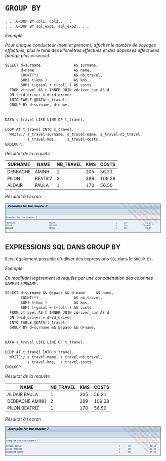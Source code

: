 # **`GROUP BY`**

```JS
. . .GROUP BY col1, col2,. . .
. . .GROUP BY sql_exp1, sql_exp2,. . .
```

_Exemple_

_Pour chaque conducteur (nom et prénom), afficher le nombre de voyages effectués, plus le total des kilomètres effectués et des dépenses effectuées (péage plus essence)._

```JS
SELECT d~surname               AS surname,
       d~name                  AS name,
       COUNT(*)                AS nb_travel,
       SUM( t~kms )            AS kms,
       SUM( t~gasol + t~toll ) AS costs
  FROM ztravel AS t INNER JOIN zdriver_car AS d
  ON t~id_driver = d~id_driver
  INTO TABLE @DATA(t_travel)
  GROUP BY d~surname, d~name.


DATA s_travel LIKE LINE OF t_travel.

LOOP AT t_travel INTO s_travel.
  WRITE:/ s_travel-surname, s_travel-name, s_travel-nb_travel,
          s_travel-kms,     s_travel-costs.
ENDLOOP.
```

_Résultat de la requête_

| **SURNAME** | **NAME** | **NB_TRAVEL** | **KMS** | **COSTS** |
| ----------- | -------- | ------------- | ------- | --------- |
| DEBBACHE    | AMINH    | 1             | 205     | 56.21     |
| PILON       | BEATRIZ  | 2             | 389     | 109.38    |
| ALDAIR      | PAULA    | 1             | 170     | 56.50     |

_Résultat à l'écran_

![](../00_Ressources/09_33_01.png)

## **EXPRESSIONS SQL DANS GROUP BY**

Il est également possible d'utiliser des expressions `SQL` dans le `GROUP BY`.

_Exemple_

_En modifiant légèrement la requête par une concaténation des colonnes `NAME` et `SURNAME` :_

```JS
SELECT d~surname && @space && d~name     AS name,
       COUNT(*)                AS nb_travel,
       SUM( t~kms )            AS kms,
       SUM( t~gasol + t~toll ) AS costs
  FROM ztravel AS t INNER JOIN zdriver_car AS d
  ON t~id_driver = d~id_driver
  INTO TABLE @DATA(t_travel)
  GROUP BY d~surname && @space && d~name.


DATA s_travel LIKE LINE OF t_travel.

LOOP AT t_travel INTO s_travel.
  WRITE:/ s_travel-name, s_travel-nb_travel,
          s_travel-kms,  s_travel-costs.
ENDLOOP.
```

_Résultat de la requête_

| **NAME**       | **NB_TRAVEL** | **KMS** | **COSTS** |
| -------------- | ------------- | ------- | --------- |
| ALDAIR PAULA   | 1             | 205     | 56.21     |
| DEBBACHE AMINH | 2             | 389     | 109.38    |
| PILON BEATRIZ  | 1             | 170     | 56.50     |

_Résultat à l'écran_

![](../00_Ressources/09_33_02.png)
